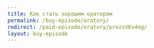 ```yaml
---
title: Как стать хорошим оратором
permalink: /buy-episode/oratory/
redirect: /paid-episode/oratory/prezxV6v4eg/
layout: buy-episode
---
```

